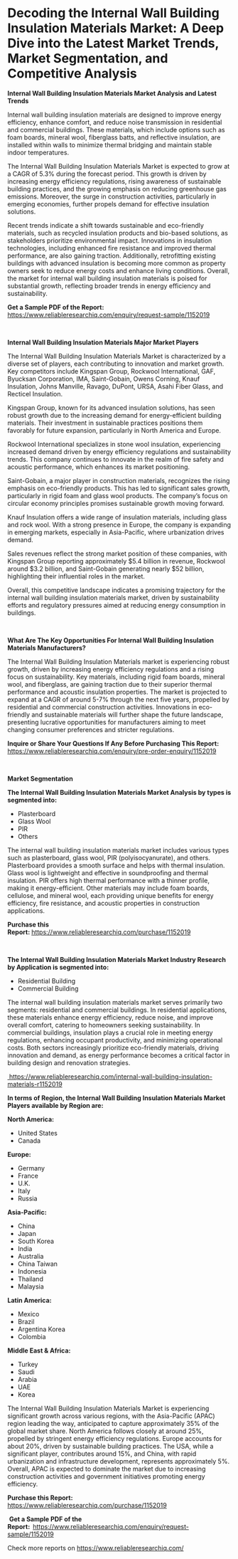 <p><h1>Decoding the Internal Wall Building Insulation Materials Market: A Deep Dive into the Latest Market Trends, Market Segmentation, and Competitive Analysis</h1></p><p><strong>Internal Wall Building Insulation Materials Market Analysis and Latest Trends</strong></p>
<p><p>Internal wall building insulation materials are designed to improve energy efficiency, enhance comfort, and reduce noise transmission in residential and commercial buildings. These materials, which include options such as foam boards, mineral wool, fiberglass batts, and reflective insulation, are installed within walls to minimize thermal bridging and maintain stable indoor temperatures.</p><p>The Internal Wall Building Insulation Materials Market is expected to grow at a CAGR of 5.3% during the forecast period. This growth is driven by increasing energy efficiency regulations, rising awareness of sustainable building practices, and the growing emphasis on reducing greenhouse gas emissions. Moreover, the surge in construction activities, particularly in emerging economies, further propels demand for effective insulation solutions.</p><p>Recent trends indicate a shift towards sustainable and eco-friendly materials, such as recycled insulation products and bio-based solutions, as stakeholders prioritize environmental impact. Innovations in insulation technologies, including enhanced fire resistance and improved thermal performance, are also gaining traction. Additionally, retrofitting existing buildings with advanced insulation is becoming more common as property owners seek to reduce energy costs and enhance living conditions. Overall, the market for internal wall building insulation materials is poised for substantial growth, reflecting broader trends in energy efficiency and sustainability.</p></p>
<p><strong>Get a Sample PDF of the Report:&nbsp;</strong> <a href="https://www.reliableresearchiq.com/enquiry/request-sample/1152019?utm_campaign=2299&utm_medium=2&utm_source=Github&utm_content=ia&utm_term=04042025&utm_id=internal-wall-building-insulation-materials">https://www.reliableresearchiq.com/enquiry/request-sample/1152019</a></p>
<p>&nbsp;</p>
<p><strong>Internal Wall Building Insulation Materials Major Market Players</strong></p>
<p><p>The Internal Wall Building Insulation Materials Market is characterized by a diverse set of players, each contributing to innovation and market growth. Key competitors include Kingspan Group, Rockwool International, GAF, Byucksan Corporation, IMA, Saint-Gobain, Owens Corning, Knauf Insulation, Johns Manville, Ravago, DuPont, URSA, Asahi Fiber Glass, and Recticel Insulation.</p><p>Kingspan Group, known for its advanced insulation solutions, has seen robust growth due to the increasing demand for energy-efficient building materials. Their investment in sustainable practices positions them favorably for future expansion, particularly in North America and Europe. </p><p>Rockwool International specializes in stone wool insulation, experiencing increased demand driven by energy efficiency regulations and sustainability trends. This company continues to innovate in the realm of fire safety and acoustic performance, which enhances its market positioning.</p><p>Saint-Gobain, a major player in construction materials, recognizes the rising emphasis on eco-friendly products. This has led to significant sales growth, particularly in rigid foam and glass wool products. The company’s focus on circular economy principles promises sustainable growth moving forward.</p><p>Knauf Insulation offers a wide range of insulation materials, including glass and rock wool. With a strong presence in Europe, the company is expanding in emerging markets, especially in Asia-Pacific, where urbanization drives demand.</p><p>Sales revenues reflect the strong market position of these companies, with Kingspan Group reporting approximately $5.4 billion in revenue, Rockwool around $3.2 billion, and Saint-Gobain generating nearly $52 billion, highlighting their influential roles in the market. </p><p>Overall, this competitive landscape indicates a promising trajectory for the internal wall building insulation materials market, driven by sustainability efforts and regulatory pressures aimed at reducing energy consumption in buildings.</p></p>
<p>&nbsp;</p>
<p><strong>What Are The Key Opportunities For Internal Wall Building Insulation Materials Manufacturers?</strong></p>
<p><p>The Internal Wall Building Insulation Materials market is experiencing robust growth, driven by increasing energy efficiency regulations and a rising focus on sustainability. Key materials, including rigid foam boards, mineral wool, and fiberglass, are gaining traction due to their superior thermal performance and acoustic insulation properties. The market is projected to expand at a CAGR of around 5-7% through the next five years, propelled by residential and commercial construction activities. Innovations in eco-friendly and sustainable materials will further shape the future landscape, presenting lucrative opportunities for manufacturers aiming to meet changing consumer preferences and stricter regulations.</p></p>
<p><strong>Inquire or Share Your Questions If Any Before Purchasing This Report:</strong> <a href="https://www.reliableresearchiq.com/enquiry/pre-order-enquiry/1152019?utm_campaign=2299&utm_medium=2&utm_source=Github&utm_content=ia&utm_term=04042025&utm_id=internal-wall-building-insulation-materials">https://www.reliableresearchiq.com/enquiry/pre-order-enquiry/1152019</a></p>
<p>&nbsp;</p>
<p><strong>Market Segmentation</strong></p>
<p><strong>The Internal Wall Building Insulation Materials Market Analysis by types is segmented into:</strong></p>
<p><ul><li>Plasterboard</li><li>Glass Wool</li><li>PIR</li><li>Others</li></ul></p>
<p><p>The internal wall building insulation materials market includes various types such as plasterboard, glass wool, PIR (polyisocyanurate), and others. Plasterboard provides a smooth surface and helps with thermal insulation. Glass wool is lightweight and effective in soundproofing and thermal insulation. PIR offers high thermal performance with a thinner profile, making it energy-efficient. Other materials may include foam boards, cellulose, and mineral wool, each providing unique benefits for energy efficiency, fire resistance, and acoustic properties in construction applications.</p></p>
<p><strong>Purchase this Report:&nbsp;</strong><a href="https://www.reliableresearchiq.com/purchase/1152019?utm_campaign=2299&utm_medium=2&utm_source=Github&utm_content=ia&utm_term=04042025&utm_id=internal-wall-building-insulation-materials">https://www.reliableresearchiq.com/purchase/1152019</a></p>
<p>&nbsp;</p>
<p><strong>The Internal Wall Building Insulation Materials Market Industry Research by Application is segmented into:</strong></p>
<p><ul><li>Residential Building</li><li>Commercial Building</li></ul></p>
<p><p>The internal wall building insulation materials market serves primarily two segments: residential and commercial buildings. In residential applications, these materials enhance energy efficiency, reduce noise, and improve overall comfort, catering to homeowners seeking sustainability. In commercial buildings, insulation plays a crucial role in meeting energy regulations, enhancing occupant productivity, and minimizing operational costs. Both sectors increasingly prioritize eco-friendly materials, driving innovation and demand, as energy performance becomes a critical factor in building design and renovation strategies.</p></p>
<p><a href="https://www.reliableresearchiq.com/internal-wall-building-insulation-materials-r1152019?utm_campaign=2299&utm_medium=2&utm_source=Github&utm_content=ia&utm_term=04042025&utm_id=internal-wall-building-insulation-materials">&nbsp;https://www.reliableresearchiq.com/internal-wall-building-insulation-materials-r1152019</a></p>
<p><strong>In terms of Region, the Internal Wall Building Insulation Materials Market Players available by Region are:</strong></p>
<p>
    <p> <strong> North America: </strong>
        <ul>
            <li>United States</li>
            <li>Canada</li>
        </ul>
        </p> 
    <p> <strong> Europe: </strong>
        <ul>
            <li>Germany</li>
            <li>France</li>
            <li>U.K.</li>
            <li>Italy</li>
            <li>Russia</li>
        </ul>
        </p> 
    <p> <strong> Asia-Pacific: </strong>
        <ul>
            <li>China</li>
            <li>Japan</li>
            <li>South Korea</li>
            <li>India</li>
            <li>Australia</li>
            <li>China Taiwan</li>
            <li>Indonesia</li>
            <li>Thailand</li>
            <li>Malaysia</li>
        </ul>
        </p> 
    <p> <strong> Latin America: </strong>
        <ul>
            <li>Mexico</li>
            <li>Brazil</li>
            <li>Argentina Korea</li>
            <li>Colombia</li>
        </ul>
        </p> 
    <p> <strong> Middle East & Africa: </strong>
        <ul>
            <li>Turkey</li>
            <li>Saudi</li>
            <li>Arabia</li>
            <li>UAE</li>
            <li>Korea</li>
        </ul>
    </p>
    </p>
<p><p>The Internal Wall Building Insulation Materials Market is experiencing significant growth across various regions, with the Asia-Pacific (APAC) region leading the way, anticipated to capture approximately 35% of the global market share. North America follows closely at around 25%, propelled by stringent energy efficiency regulations. Europe accounts for about 20%, driven by sustainable building practices. The USA, while a significant player, contributes around 15%, and China, with rapid urbanization and infrastructure development, represents approximately 5%. Overall, APAC is expected to dominate the market due to increasing construction activities and government initiatives promoting energy efficiency.</p></p>
<p><strong>Purchase this Report: </strong><a href="https://www.reliableresearchiq.com/purchase/1152019?utm_campaign=2299&utm_medium=2&utm_source=Github&utm_content=ia&utm_term=04042025&utm_id=internal-wall-building-insulation-materials">https://www.reliableresearchiq.com/purchase/1152019</a></p>
<p>&nbsp;<strong>Get a Sample PDF of the Report:&nbsp;&nbsp;</strong><a href="https://www.reliableresearchiq.com/enquiry/request-sample/1152019?utm_campaign=2299&utm_medium=2&utm_source=Github&utm_content=ia&utm_term=04042025&utm_id=internal-wall-building-insulation-materials">https://www.reliableresearchiq.com/enquiry/request-sample/1152019</a></p>
<p><strong></strong></p>
<p>Check more reports on <a href="https://www.reliableresearchiq.com/?utm_campaign=2299&utm_medium=2&utm_source=Github&utm_content=ia&utm_term=04042025&utm_id=internal-wall-building-insulation-materials">https://www.reliableresearchiq.com/</a></p>